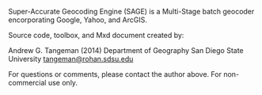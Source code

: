 Super-Accurate Geocoding Engine (SAGE)
is a Multi-Stage batch geocoder encorporating 
Google, Yahoo, and ArcGIS. 

Source code, toolbox, and Mxd document created by:

Andrew G. Tangeman (2014)
Department of Geography
San Diego State University
tangeman@rohan.sdsu.edu

For questions or comments, please contact
the author above. For non-commercial use only.
 
